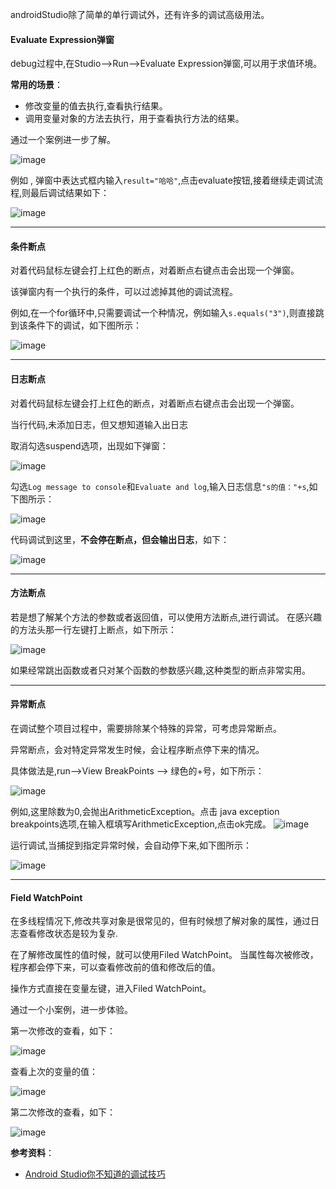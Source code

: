 

androidStudio除了简单的单行调试外，还有许多的调试高级用法。


#### **Evaluate Expression弹窗**

debug过程中,在Studio-->Run-->Evaluate Expression弹窗,可以用于求值环境。

**常用的场景**：
- 修改变量的值去执行,查看执行结果。
- 调用变量对象的方法去执行，用于查看执行方法的结果。

通过一个案例进一步了解。

![image](https://github.com/13767004362/Analysis-AndroidFramewok/blob/master/picture/studioDebug/%E5%8E%9F%E6%9C%AC%E7%9A%84%E5%8F%98%E9%87%8F%E5%80%BC.png)

例如 , 弹窗中表达式框内输入`result="哈哈"`,点击evaluate按钮,接着继续走调试流程,则最后调试结果如下：

![image](https://github.com/13767004362/Analysis-AndroidFramewok/blob/master/picture/studioDebug/%E4%BF%AE%E6%94%B9%E5%8F%98%E9%87%8F%E7%9A%84%E5%80%BC.png)

----

#### **条件断点**

对着代码鼠标左键会打上红色的断点，对着断点右键点击会出现一个弹窗。

该弹窗内有一个执行的条件，可以过滤掉其他的调试流程。

例如,在一个for循环中,只需要调试一个种情况，例如输入`s.equals("3")`,则直接跳到该条件下的调试，如下图所示：

![image](https://github.com/13767004362/Analysis-AndroidFramewok/blob/master/picture/studioDebug/%E6%9D%A1%E4%BB%B6%E8%B0%83%E8%AF%95.png)

----

#### **日志断点**

对着代码鼠标左键会打上红色的断点，对着断点右键点击会出现一个弹窗。

当行代码,未添加日志，但又想知道输入出日志

取消勾选suspend选项，出现如下弹窗：

![image](https://github.com/13767004362/Analysis-AndroidFramewok/blob/master/picture/studioDebug/%E6%97%A5%E5%BF%97%E8%B0%83%E8%AF%95%E5%89%8D.png)

勾选`Log message to console`和`Evaluate and log`,输入日志信息`"s的值："+s`,如下图所示：

![image](https://github.com/13767004362/Analysis-AndroidFramewok/blob/master/picture/studioDebug/%E6%89%93%E5%8D%B0%E6%97%A5%E5%BF%97%E8%B0%83%E8%AF%95.png)

代码调试到这里，**不会停在断点，但会输出日志**，如下：

![image](https://github.com/13767004362/Analysis-AndroidFramewok/blob/master/picture/studioDebug/%E6%97%A5%E5%BF%97%E7%BB%93%E6%9E%9C.png)

----

#### **方法断点**

若是想了解某个方法的参数或者返回值，可以使用方法断点,进行调试。
在感兴趣的方法头那一行左键打上断点，如下所示：

![image](https://github.com/13767004362/Analysis-AndroidFramewok/blob/master/picture/studioDebug/%E6%96%B9%E6%B3%95%E8%B0%83%E8%AF%95.png)



如果经常跳出函数或者只对某个函数的参数感兴趣,这种类型的断点非常实用。

----

#### **异常断点**

在调试整个项目过程中，需要排除某个特殊的异常，可考虑异常断点。

异常断点，会对特定异常发生时候，会让程序断点停下来的情况。

具体做法是,run-->View BreakPoints --> 绿色的+号，如下所示：

![image](https://github.com/13767004362/Analysis-AndroidFramewok/blob/master/picture/studioDebug/%E5%BC%82%E5%B8%B8%E8%B0%83%E8%AF%951.jpg)

例如,这里除数为0,会抛出ArithmeticException。点击 java exception breakpoints选项,在输入框填写ArithmeticException,点击ok完成。
![image](https://github.com/13767004362/Analysis-AndroidFramewok/blob/master/picture/studioDebug/%E5%BC%82%E5%B8%B8%E8%B0%83%E8%AF%952.png)

运行调试,当捕捉到指定异常时候，会自动停下来,如下图所示：

![image](https://github.com/13767004362/Analysis-AndroidFramewok/blob/master/picture/studioDebug/%E5%BC%82%E5%B8%B8%E8%B0%83%E8%AF%95%E7%9A%84%E6%8D%95%E6%8D%89.png)

----

#### **Field WatchPoint**

在多线程情况下,修改共享对象是很常见的，但有时候想了解对象的属性，通过日志查看修改状态是较为复杂.

在了解修改属性的值时候，就可以使用Filed WatchPoint。
当属性每次被修改，程序都会停下来，可以查看修改前的值和修改后的值。

操作方式直接在变量左键，进入Filed WatchPoint。

通过一个小案例，进一步体验。

第一次修改的查看，如下：

![image](https://github.com/13767004362/Analysis-AndroidFramewok/blob/master/picture/studioDebug/%E7%AC%AC%E4%B8%80%E6%AC%A1%E4%BF%AE%E6%94%B9.png)

查看上次的变量的值：

![image](https://github.com/13767004362/Analysis-AndroidFramewok/blob/master/picture/studioDebug/%E4%BF%AE%E6%94%B9%E5%89%8D%E7%9A%84%E5%80%BC.jpg)


第二次修改的查看，如下：

![image](https://github.com/13767004362/Analysis-AndroidFramewok/blob/master/picture/studioDebug/%E5%B1%9E%E6%80%A7%E7%9A%84%E7%AC%AC%E4%BA%8C%E6%AC%A1%E4%BF%AE%E6%94%B9.png)

**参考资料**：
- [Android Studio你不知道的调试技巧](http://weishu.me/2015/12/21/android-studio-debug-tips-you-may-not-know/)
